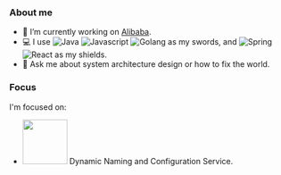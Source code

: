 ### About me

- 🔭 I’m currently working on [Alibaba](https://github.com/alibaba).
- 💻 I use ![Java](https://img.shields.io/badge/Java-blue?style=plastic&logo=openjdk&logoColor=white) ![Javascript](https://img.shields.io/badge/JavaScript-F7DF1E?style=plastic&logo=javascript&logoColor=black) ![Golang](https://img.shields.io/badge/Go-00ADD8?style=plastic&logo=go&logoColor=white) as my swords, and ![Spring](https://img.shields.io/badge/Spring-6DB33F?style=plastic&logo=spring&logoColor=white) ![React](https://img.shields.io/badge/React-20232A?style=plastic&logo=react&logoColor=61DAFB) as my shields.
- 💬 Ask me about system architecture design or how to fix the world.

### Focus

I'm focused on:

- [<img src="https://github.com/alibaba/nacos/blob/develop/doc/Nacos_Logo.png" width=80 />](https://github.com/alibaba/nacos) Dynamic Naming and Configuration Service.

<!--
- 🌱 I’m currently learning 
- 👯 I’m looking to collaborate on ...
- 🤔 I’m looking for help with ...
- 📫 How to reach me: ...
- 😄 Pronouns: ...
- ⚡ Fun fact: ...
-->
